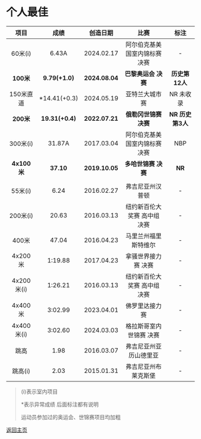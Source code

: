 # 个人最佳

|    项目     |      成绩       |    创造日期    |             比赛              |       标注       |
| :---------: | :-------------: | :------------: | :---------------------------: | :--------------: |
|   60米(i)   |      6.43A      |   2024.02.17   | 阿尔伯克基美国室内锦标赛 决赛 |        -         |
|  **100米**  | **9.79(+1.0)**  | **2024.08.04** |      **巴黎奥运会 决赛**      |  **历史第12人**  |
|  150米直道  |  *14.41(+0.3)   |   2024.05.19   |        亚特兰大城市赛         |    NR 未收录     |
|  **200米**  | **19.31(+0.4)** | **2022.07.21** |     **俄勒冈世锦赛 决赛**     | **NR 历史第3人** |
|  300米(i)   |     31.87A      |   2017.03.04   | 阿尔伯克基美国室内锦标赛 决赛 |       NBP        |
| **4x100米** |    **37.10**    | **2019.10.05** |      **多哈世锦赛 决赛**      |      **NR**      |
|             |                 |                |                               |                  |
|   55米(i)   |      6.24       |   2016.02.27   |       弗吉尼亚州汉普顿        |        -         |
|  200米(i)   |      20.63      |   2016.03.13   | 纽约新百伦大奖赛 高中组 决赛  |        -         |
|    400米    |      47.04      |   2016.04.23   |     马里兰州福里斯特维尔      |        -         |
|   4x200米   |     1:19.88     |   2017.04.23   |      拿骚世界接力赛 决赛      |        -         |
| 4x200米(i)  |     1:26.21     |   2016.03.13   | 纽约新百伦大奖赛 高中组 决赛  |        -         |
|   4x400米   |     3:02.99     |   2023.04.01   |        佛罗里达接力赛         |        -         |
| 4x400米(i)  |     3:02.60     |   2024.03.03   |    格拉斯哥室内世锦赛 决赛    |        -         |
|    跳高     |      1.98       |   2016.03.07   |    弗吉尼亚州亚历山德里亚     |        -         |
|   跳高(i)   |      2.03       |   2015.01.31   |     弗吉尼亚州布莱克斯堡      |        -         |

> (i)表示室内项目
>
> *表示异常成绩 后面标注都有说明
>
> 运动员参加过的奥运会、世锦赛项目均加粗

[返回主页](./Profile.md)

